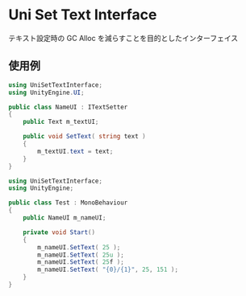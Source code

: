 # Uni Set Text Interface

テキスト設定時の GC Alloc を減らすことを目的としたインターフェイス

## 使用例

```cs
using UniSetTextInterface;
using UnityEngine.UI;

public class NameUI : ITextSetter
{
    public Text m_textUI;

    public void SetText( string text )
    {
        m_textUI.text = text;
    }
}
```

```cs
using UniSetTextInterface;
using UnityEngine;

public class Test : MonoBehaviour
{
    public NameUI m_nameUI;

    private void Start()
    {
        m_nameUI.SetText( 25 );
        m_nameUI.SetText( 25u );
        m_nameUI.SetText( 25f );
        m_nameUI.SetText( "{0}/{1}", 25, 151 );
    }
}
```
